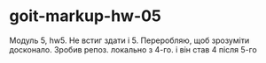 # goit-markup-hw-05

Модуль 5, hw5. Не встиг здати і 5. Переробляю, щоб зрозуміти досконало. Зробив репоз. локально з 4-го. і він став 4
після 5-го
